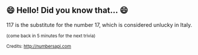 ## :smile: Hello! Did you know that... :smile:
117 is the substitute for the number 17, which is considered unlucky in Italy.

<sup>(come back in 5 minutes for the next trivia)</sup>


<sup>Credits: http://numbersapi.com</sup>
